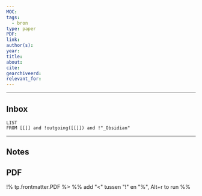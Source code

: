 ```yaml
---
MOC:
tags:
  - bron
type: paper
PDF:
link:
author(s):
year:
title:
about:
cite:
gearchiveerd:
relevant_for:
---
```

---
## Inbox
```dataview
LIST
FROM [[]] and !outgoing([[]]) and !"_Obsidian"
```
---
## Notes


## PDF


!% tp.frontmatter.PDF %>
%% add "<" tussen "!" en "%", Alt+r to run %%